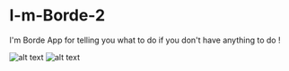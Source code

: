 # I-m-Borde-2
I'm Borde App for telling you what to do if you don't have anything to do !

![alt text](https://github.com/AmrAyman-G/I-m-Borde-2/blob/main/I'm%20Borde%202/Simulator%20Screen%20Shot%20-%20iPhone%2011%20-%202022-05-11%20at%2004.35.41.png)
![alt text](https://github.com/AmrAyman-G/I-m-Borde-2/blob/main/I'm%20Borde%202/Simulator%20Screen%20Shot%20-%20iPhone%2011%20-%202022-05-11%20at%2004.35.48.png)


